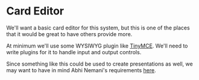 # Card Editor
We'll want a basic card editor for this system, but this is one of the places that it would be great to have others provide more.

At minimum we'll use some WYSIWYG plugin like <a href="https://www.tinymce.com/" target="_blank">TinyMCE</a>. We'll need to write plugins for it to handle input and output controls.

Since something like this could be used to create presentations as well, we may want to have in mind Abhi Nemani's requirements <a href="https://medium.com/@abhinemani/we-deserve-better-presentation-software-a-pitch-1ec9e2a8a57#.ji4oxcfv8" target="_blank">here</a>.
